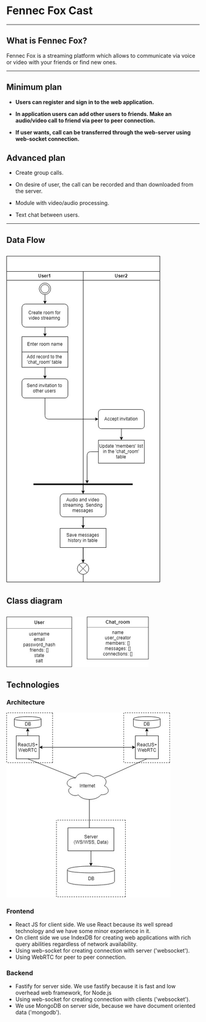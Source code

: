 # Fennec Fox Cast
-------------------------------------------------

## What is Fennec Fox?

Fennec Fox is a streaming platform which allows to communicate via voice or video with your friends or find new ones.

-------------------------------------------------
## Minimum plan

- __Users can register and sign in to the web application.__

- __In application users can add other users to friends. Make an audio/video call to friend via peer to peer connection.__

- __If user wants, call can be transferred through the web-server using web-socket connection.__


## Advanced plan
- Create group calls.

- On desire of user, the call can be recorded and than downloaded from the server.

- Module with video/audio processing.

- Text chat between users.
-------------------------------------------------
## Data Flow
![](imgReadMe/DataFlow.jpg)
-------------------------------------------------
## Class diagram
![](imgReadMe/ClassDiagram.jpg)
-------------------------------------------------
## Technologies

### Architecture
![](imgReadMe/Architecture.jpg)

### Frontend

- React JS for client side. We use React because its well spread technology and we have some minor experience in it.
- On client side we use IndexDB for creating web applications with rich query abilities regardless of network availability.
- Using web-socket for creating connection with server ('websocket').
- Using WebRTC for peer to peer connection.

### Backend

- Fastify for server side. We use fastify because it is fast and low overhead web framework, for Node.js
- Using web-socket for creating connection with clients ('websocket').
- We use MongoDB on server side, because we have document oriented data ('mongodb').
